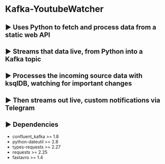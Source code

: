 # Kafka-YoutubeWatcher
## ► Uses Python to fetch and process data from a static web API 
## ► Streams that data live, from Python into a Kafka topic 
## ► Processes the incoming source data with ksqlDB, watching for important changes 
## ► Then streams out live, custom notifications via Telegram

## ► Dependencies
- confluent_kafka >= 1.8
- python-dateutil >= 2.8
- types-requests >= 2.27
- requests >= 2.25
- fastavro >= 1.4
